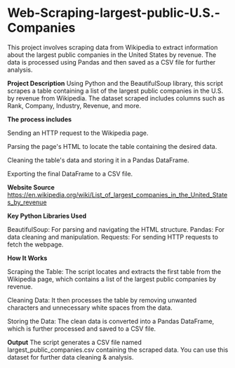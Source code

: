# Web-Scraping-largest-public-U.S.-Companies
This project involves scraping data from Wikipedia to extract information about the largest public companies in the United States by revenue. The data is processed using Pandas and then saved as a CSV file for further analysis.

**Project Description**
Using Python and the BeautifulSoup library, this script scrapes a table containing a list of the largest public companies in the U.S. by revenue from Wikipedia. 
The dataset scraped includes columns such as Rank, Company, Industry, Revenue, and more.

**The process includes**

Sending an HTTP request to the Wikipedia page.

Parsing the page's HTML to locate the table containing the desired data.

Cleaning the table's data and storing it in a Pandas DataFrame.

Exporting the final DataFrame to a CSV file.


**Website Source** https://en.wikipedia.org/wiki/List_of_largest_companies_in_the_United_States_by_revenue

**Key Python Libraries Used**

BeautifulSoup: For parsing and navigating the HTML structure.
Pandas: For data cleaning and manipulation.
Requests: For sending HTTP requests to fetch the webpage.

**How It Works**

Scraping the Table: The script locates and extracts the first table from the Wikipedia page, which contains a list of the largest public companies by revenue.

Cleaning Data: It then processes the table by removing unwanted characters and unnecessary white spaces from the data.

Storing the Data: The clean data is converted into a Pandas DataFrame, which is further processed and saved to a CSV file.

**Output**
The script generates a CSV file named largest_public_companies.csv containing the scraped data. You can use this dataset for further data cleaning & analysis.

